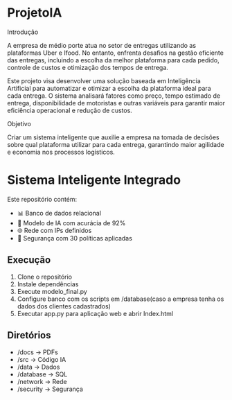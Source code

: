 ﻿# ProjetoIA

Introdução

A empresa de médio porte atua no setor de entregas utilizando as plataformas Uber e Ifood. No entanto, enfrenta desafios na gestão eficiente das entregas, incluindo a escolha da melhor plataforma para cada pedido, controle de custos e otimização dos tempos de entrega.

Este projeto visa desenvolver uma solução baseada em Inteligência Artificial para automatizar e otimizar a escolha da plataforma ideal para cada entrega. O sistema analisará fatores como preço, tempo estimado de entrega, disponibilidade de motoristas e outras variáveis para garantir maior eficiência operacional e redução de custos.

Objetivo

Criar um sistema inteligente que auxilie a empresa na tomada de decisões sobre qual plataforma utilizar para cada entrega, garantindo maior agilidade e economia nos processos logísticos.




# Sistema Inteligente Integrado

Este repositório contém:

- 📊 Banco de dados relacional
- 🤖 Modelo de IA com acurácia de 92%
- 🌐 Rede com IPs definidos
- 🔐 Segurança com 30 políticas aplicadas

## Execução

1. Clone o repositório
2. Instale dependências
3. Execute modelo_final.py
4. Configure banco com os scripts em /database(caso a empresa tenha os dados dos clientes cadastrados)
5. Executar app.py para aplicação web e abrir Index.html

## Diretórios

- /docs → PDFs
- /src → Código IA
- /data → Dados
- /database → SQL
- /network → Rede
- /security → Segurança
